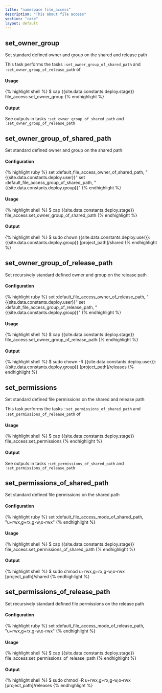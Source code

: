 ```yaml
---
title: "namespace file_access"
description: "This about file access"
section: "rake" 
layout: default
---
```


## set_owner_group

Set standard defined owner and group on the shared and release path

This task performs the tasks `:set_owner_group_of_shared_path` and `:set_owner_group_of_release_path` of

#### Usage

{% highlight shell %}
$ cap {{site.data.constants.deploy.stage}} file_access:set_owner_group
{% endhighlight %}

#### Output

See outputs in tasks `:set_owner_group_of_shared_path` and `:set_owner_group_of_release_path`

## set_owner_group_of_shared_path

Set standard defined owner and group on the shared path

#### Configuration

{% highlight ruby %}
set :default_file_access_owner_of_shared_path, "{{site.data.constants.deploy.user}}"
set :default_file_access_group_of_shared_path, "{{site.data.constants.deploy.group}}"
{% endhighlight %}

#### Usage

{% highlight shell %}
$ cap {{site.data.constants.deploy.stage}} file_access:set_owner_group_of_shared_path
{% endhighlight %}

#### Output

{% highlight shell %}
$ sudo chown {{site.data.constants.deploy.user}}:{{site.data.constants.deploy.group}} [project_path]/shared
{% endhighlight %}


## set_owner_group_of_release_path

Set recursively standard defined owner and group on the release path

#### Configuration

{% highlight ruby %}
set :default_file_access_owner_of_release_path, "{{site.data.constants.deploy.user}}"
set :default_file_access_group_of_release_path, "{{site.data.constants.deploy.group}}"
{% endhighlight %}

#### Usage

{% highlight shell %}
$ cap {{site.data.constants.deploy.stage}} file_access:set_owner_group_of_release_path
{% endhighlight %}

#### Output

{% highlight shell %}
$ sudo chown -R {{site.data.constants.deploy.user}}:{{site.data.constants.deploy.group}} [project_path]/releases
{% endhighlight %}

## set_permissions

Set standard defined file permissions on the shared and release path

This task performs the tasks `:set_permissions_of_shared_path` and `:set_permissions_of_release_path` of

#### Usage

{% highlight shell %}
$ cap {{site.data.constants.deploy.stage}} file_access:set_permissions
{% endhighlight %}

#### Output

See outputs in tasks `:set_permissions_of_shared_path` and `:set_permissions_of_release_path`

## set_permissions_of_shared_path

Set standard defined file permissions on the shared path

#### Configuration

{% highlight ruby %}
set :default_file_access_mode_of_shared_path, "u+rwx,g+rx,g-w,o-rwx"
{% endhighlight %}

#### Usage

{% highlight shell %}
$ cap {{site.data.constants.deploy.stage}} file_access:set_permissions_of_shared_path
{% endhighlight %}

#### Output

{% highlight shell %}
$ sudo chmod u+rwx,g+rx,g-w,o-rwx [project_path]/shared
{% endhighlight %}

## set_permissions_of_release_path

Set recursively standard defined file permissions on the release path

#### Configuration

{% highlight ruby %}
set :default_file_access_mode_of_release_path, "u+rwx,g+rx,g-w,o-rwx"
{% endhighlight %}

#### Usage

{% highlight shell %}
$ cap {{site.data.constants.deploy.stage}} file_access:set_permissions_of_release_path
{% endhighlight %}

#### Output

{% highlight shell %}
$ sudo chmod -R u+rwx,g+rx,g-w,o-rwx [project_path]/releases
{% endhighlight %}